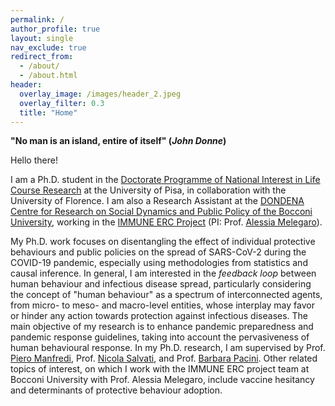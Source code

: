 ```yaml
---
permalink: /
author_profile: true
layout: single
nav_exclude: true
redirect_from: 
  - /about/
  - /about.html
header:
  overlay_image: /images/header_2.jpeg
  overlay_filter: 0.3
  title: "Home"
---
```


**"No man is an island, entire of itself" (_John Donne_)**

Hello there!

I am a Ph.D. student in the [Doctorate Programme of National Interest in Life Course Research](www.phd-lcr.com) at the University of Pisa, in collaboration with the University of Florence. I am also a Research Assistant at the [DONDENA Centre for Research on Social Dynamics and Public Policy of the Bocconi University](https://dondena.unibocconi.eu/), working in the [IMMUNE ERC Project](https://www.unibocconi.it/en/faculty-and-research/research/erc-projects/immune-modelling-impact-human-behaviours-infections-spread) (PI: Prof. [Alessia Melegaro](https://faculty.unibocconi.eu/alessiamelegaro/)).

My Ph.D. work focuses on disentangling the effect of individual protective behaviours and public policies on the spread of SARS-CoV-2 during the COVID-19 pandemic, especially using methodologies from statistics and causal inference. In general, I am interested in the _feedback loop_ between human behaviour and infectious disease spread, particularly considering the concept of "human behaviour" as a spectrum of interconnected agents, from micro- to meso- and macro-level entities, whose interplay may favor or hinder any action towards protection against infectious diseases. The main objective of my research is to enhance pandemic preparedness and pandemic response guidelines, taking into account the pervasiveness of human behavioural response. In my Ph.D. research, I am supervised by Prof. [Piero Manfredi](https://www1.ec.unipi.it/chi-siamo/docenti/?p=piero-manfredi), Prof. [Nicola Salvati](https://people.unipi.it/nicola_salvati/), and Prof. [Barbara Pacini](https://old.unipi.it/index.php/delegati/item/24636-barbara-pacini-delegata-per-le-statistiche-di-ateneo). Other related topics of interest, on which I work with the IMMUNE ERC project team at Bocconi University with Prof. Alessia Melegaro, include vaccine hesitancy and determinants of protective behaviour adoption.

